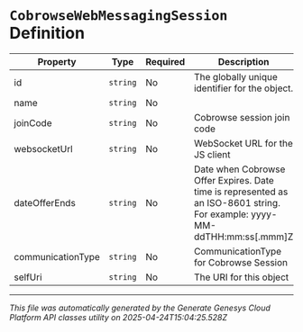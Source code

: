 # `CobrowseWebMessagingSession` Definition

| Property | Type | Required | Description |
|----------|------|----------|-------------|
| id | `string` | No | The globally unique identifier for the object. |
| name | `string` | No |  |
| joinCode | `string` | No | Cobrowse session join code |
| websocketUrl | `string` | No | WebSocket URL for the JS client |
| dateOfferEnds | `string` | No | Date when Cobrowse Offer Expires. Date time is represented as an ISO-8601 string. For example: yyyy-MM-ddTHH:mm:ss[.mmm]Z |
| communicationType | `string` | No | CommunicationType for Cobrowse Session |
| selfUri | `string` | No | The URI for this object |

---

*This file was automatically generated by the Generate Genesys Cloud Platform API classes utility on 2025-04-24T15:04:25.528Z*
